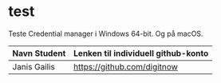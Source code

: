 # test
Teste Credential manager i Windows 64-bit. Og på macOS.

| Navn Student  | Lenken til individuell github-konto        |
| ------------- | -------------------------------------------|
| Janis Gailis  | https://github.com/digitnow                |
